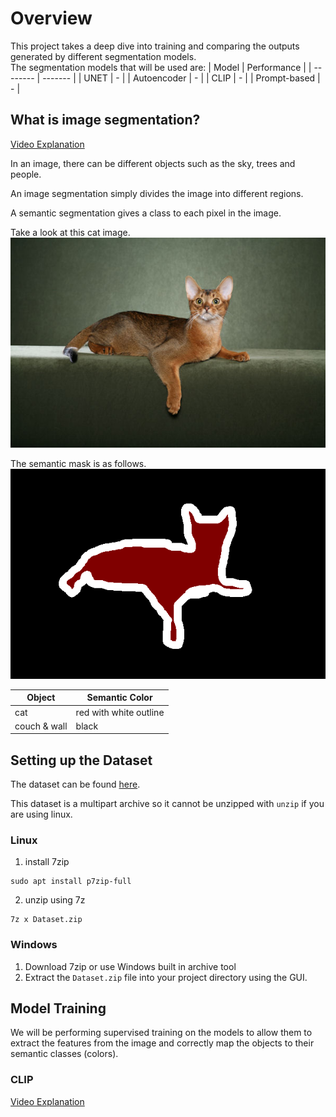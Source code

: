 # Overview
This project takes a deep dive into training and comparing the outputs generated by different segmentation models.
<br>
The segmentation models that will be used are:
| Model    | Performance |
| -------- | ------- |
| UNET  | -    |
| Autoencoder | -     |
| CLIP    | -    |
| Prompt-based    | -    |

## What is image segmentation?
[Video Explanation](https://www.youtube.com/watch?v=5QUmlXBb0MY)

In an image, there can be different objects such as the sky, trees and people.

An image segmentation simply divides the image into different regions.

A semantic segmentation gives a class to each pixel in the image.

Take a look at this cat image.
<br>
![image](Abyssinian_1_color.jpg)

The semantic mask is as follows.
<br>
![image](Abyssinian_1_mask.png)

| Object    | Semantic Color |
| -------- | ------- |
| cat  | red with white outline   |
| couch & wall | black     |
## Setting up the Dataset
The dataset can be found [here](https://uoe-my.sharepoint.com/:u:/g/personal/s2526104_ed_ac_uk/EXBmCQKQ7KdAmOr0P9c1lFwBwYaqySQ1d8gps8I7CcRPnw?e=VBex8K).

This dataset is a multipart archive so it cannot be unzipped with `unzip` if you are using linux.

### Linux
1. install 7zip
```
sudo apt install p7zip-full
```
2. unzip using 7z
```
7z x Dataset.zip
```
### Windows
1. Download 7zip or use Windows built in archive tool
2. Extract the `Dataset.zip` file into your project directory using the GUI.
## Model Training
We will be performing supervised training on the models to allow them to extract the features from the image and correctly map the objects to their semantic classes (colors).

### CLIP
[Video Explanation](https://www.youtube.com/watch?v=T9XSU0pKX2E)


